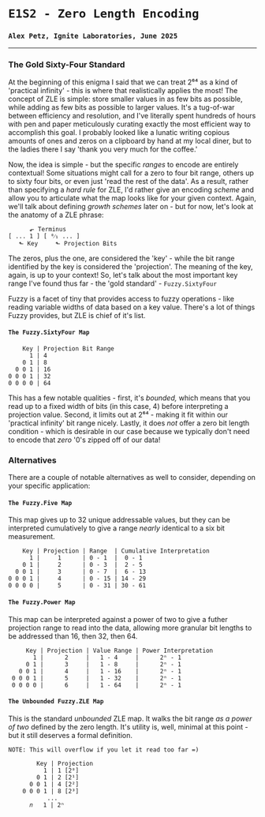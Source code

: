 # `E1S2 - Zero Length Encoding`
### `Alex Petz, Ignite Laboratories, June 2025`

---

### The Gold Sixty-Four Standard
At the beginning of this enigma I said that we can treat 2⁶⁴ as a kind of 'practical infinity' - this is where
that realistically applies the most!  The concept of ZLE is simple: store smaller values in as few bits as possible,
while adding as few bits as possible to larger values.  It's a tug-of-war between efficiency and resolution, and
I've literally spent hundreds of hours with pen and paper meticulously curating exactly the most efficient way to
accomplish this goal.  I probably looked like a lunatic writing copious amounts of ones and zeros on a clipboard
by hand at my local diner, but to the ladies there I say 'thank you very much for the coffee.'

Now, the idea is simple - but the specific _ranges_ to encode are entirely contextual!  Some situations might call
for a zero to four bit range, others up to sixty four bits, or even just 'read the rest of the data'.  As a result,
rather than specifying a _hard rule_ for ZLE, I'd rather give an encoding _scheme_ and allow you to articulate what
the map looks like for your given context.  Again, we'll talk about defining _growth schemes_ later on - but for now,
let's look at the anatomy of a ZLE phrase:

          ⬐ Terminus
    [ ... 1 ] [ ⁰⁄₁ ... ]
       ⬑ Key     ⬑ Projection Bits

The zeros, plus the one, are considered the 'key' - while the bit range identified by the key is considered 
the 'projection'.  The meaning of the key, again, is up to your context!  So, let's talk about the most important
key range I've found thus far - the 'gold standard' - `Fuzzy.SixtyFour`

Fuzzy is a facet of tiny that provides access to fuzzy operations - like reading variable widths of data based on
a key value.  There's a lot of things Fuzzy provides, but ZLE is chief of it's list.

#### `The Fuzzy.SixtyFour Map`

        Key | Projection Bit Range
          1 | 4
        0 1 | 8
      0 0 1 | 16
    0 0 0 1 | 32
    0 0 0 0 | 64

This has a few notable qualities - first, it's _bounded,_ which means that you read up to a fixed width of bits (in
this case, 4) before interpreting a projection value.  Second, it limits out at 2⁶⁴ - making it fit within our 
'practical infinity' bit range nicely.  Lastly, it does _not_ offer a zero bit length condition - which is desirable
in our case because we typically don't need to encode that _zero_ '0's zipped off of our data!

### Alternatives
There are a couple of notable alternatives as well to consider, depending on your specific application:

#### `The Fuzzy.Five Map`

This map gives up to 32 unique addressable values, but they can be interpreted cumulatively to give a range
_nearly_ identical to a six bit measurement.

        Key | Projection | Range  | Cumulative Interpretation
          1 |     1      | 0 - 1  |  0 - 1
        0 1 |     2      | 0 - 3  |  2 - 5
      0 0 1 |     3      | 0 - 7  |  6 - 13
    0 0 0 1 |     4      | 0 - 15 | 14 - 29
    0 0 0 0 |     5      | 0 - 31 | 30 - 61

#### `The Fuzzy.Power Map`

This map can be interpreted against a power of two to give a futher projection range to read into the data,
allowing more granular bit lengths to be addressed than 16, then 32, then 64.

         Key | Projection | Value Range | Power Interpretation
           1 |      2     |   1 - 4     |      2ⁿ - 1
         0 1 |      3     |   1 - 8     |      2ⁿ - 1
       0 0 1 |      4     |   1 - 16    |      2ⁿ - 1
     0 0 0 1 |      5     |   1 - 32    |      2ⁿ - 1
     0 0 0 0 |      6     |   1 - 64    |      2ⁿ - 1

#### `The Unbounded Fuzzy.ZLE Map`

This is the standard _unbounded_ ZLE map.  It walks the bit range _as a power of two_ defined by the zero length.
It's utility is, well, minimal at this point - but it still deserves a formal definition.

    NOTE: This will overflow if you let it read too far =)
    
            Key | Projection
              1 | 1 [2⁰]
            0 1 | 2 [2¹]
          0 0 1 | 4 [2²]
        0 0 0 1 | 8 [2³]
               ...
          𝑛   1 | 2ⁿ
